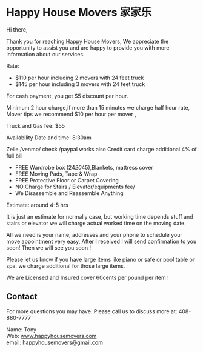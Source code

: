 # Happy House Movers 家家乐

Hi there,

Thank you for reaching Happy House Movers,
We appreciate the opportunity to assist you and are happy to provide you with more information about our services.

Rate:

* $110 per hour including 2 movers with 24 feet truck 
* $145 per hour including 3 movers with 24 feet truck 

For cash payment, you get $5 discount per hour.

Minimum 2 hour charge,if more than 15 minutes we charge half hour rate,  Mover tips we recommend $10 per hour per mover , 

Truck and Gas fee: $55 

Availability Date and time: 8:30am 

Zelle /venmo/ check /paypal works also
Credit card charge additional 4% of full  bill 

* FREE Wardrobe box (24*20*45),Blankets, mattress cover 
* FREE Moving Pads, Tape & Wrap
* FREE Protective Floor or Carpet Covering
* NO Charge for Stairs / Elevator/equipments fee/
* We Disassemble and Reassemble Anything 

Estimate: around 4-5 hrs  

It is just an estimate for normally case, but working time depends stuff and stairs or elevator we will charge actual worked time on the moving date.

All we need is your name, addresses and your phone to schedule your move appointment very easy, After I received I will send confirmation to you soon! 
Then we will see you soon ! 

Please let us know if you have large items like piano or safe or pool table or spa, we charge additional for those large items.

We are Licensed and Insured cover 60cents per pound per item ! 

## Contact

For more questions you may have. Please call us to discuss more at: 408-880-7777

Name: Tony   
Web: www.happyhousemovers.com  
email: happyhousemovers@gmail.com  
